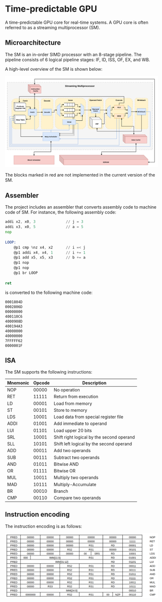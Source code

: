 # Time-predictable GPU

A time-predictable GPU core for real-time systems. A GPU core is often referred to as a streaming multiprocessor (SM).

## Microarchitecture

The SM is an in-order SIMD processor with an 8-stage pipeline.
The pipeline consists of 6 logical pipeline stages: IF, ID, ISS, OF, EX, and WB.

A high-level overview of the SM is shown below:

![ISA](/images/SM_Overview.png)

The blocks marked in red are not implemented in the current version of the SM.

## Assembler

The project includes an assembler that converts assembly code to machine code of SM.
For instance, the following assembly code:

```asm
addi x2, x0, 3              // j = 3
addi x3, x0, 5              // a = 5
nop

LOOP:
    @p1 cmp %nz x4, x2      // i =< j
    @p1 addi x4, x4, 1      // i += 1
    @p1 add x5, x5, x3      // b += a
    @p1 nop
    @p1 nop
    @p1 br LOOP

ret
```

is converted to the following machine code:

```hex
0001804D
0002806D
00000000
400110C6
4000908D
400194A3
40000000
40000000
7FFFFF62
0000001F
```

## ISA

The SM supports the following instructions:

| Mnemonic | Opcode | Description                               |
|----------|--------|-------------------------------------------|
| NOP      | 00000  | No operation                              |
| RET      | 11111  | Return from execution                     |
| LD       | 00001  | Load from memory                          |
| ST       | 00101  | Store to memory                           |
| LDS      | 10001  | Load data from special register file      |
| ADDI     | 01001  | Add immediate to operand                  |
| LUI      | 01101  | Load upper 20 bits                        |
| SRL      | 10001  | Shift right logical by the second operand |
| SLL      | 10101  | Shift left logical by the second operand  |
| ADD      | 00011  | Add two operands                          |
| SUB      | 00111  | Subtract two operands                     |
| AND      | 01011  | Bitwise AND                               |
| OR       | 01111  | Bitwise OR                                |
| MUL      | 10011  | Multiply two operands                     |
| MAD      | 10111  | Multiply-Accumulate                       |
| BR       | 00010  | Branch                                    |
| CMP      | 00110  | Compare two operands                      |

## Instruction encoding

The instruction encoding is as follows:

![ISA](/images/isa.png)
